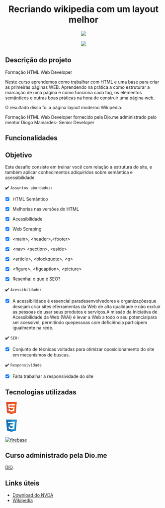 
<h1 align="center">  Recriando wikipedia com um layout melhor  </h1>

<p align="center">
    <img width="600" src="https://user-images.githubusercontent.com/102911341/217342310-2e414981-e239-4805-a223-3fb4c096b633.png">


<p align="center">
    <img src="http://img.shields.io/static/v1?label=STATUS&message=EM%20DESENVOLVIMENTO&color=GREEN&style=for-the-badge"/>
    </p>

## Descrição do projeto 

<p align="justify">
 
 Formação HTML Web Developer

Neste curso aprendemos como trabalhar com HTML e uma base para criar as primeiras páginas WEB. Aprendendo na prática a como estruturar a marcação de uma página e como funciona cada tag, os elementos semânticos e outras boas práticas na hora de construir uma página web.

O resultado disso foi a página layout moderno Wikipédia. 

Formação HTML Web Developer fornecido pela Dio.me  administrado pelo mentor Diogo Mainardes- Senior Developer

</p>

## Funcionalidades


## Objetivo
Este desafio consiste em treinar você com relação a estrutura do site, e também aplicar conhecimentos adiquiridos sobre semântica e acessibilidade.


:heavy_check_mark: `Assuntos abordados:` 
- [x] HTML Semântico
- [x] Melhorias nas versões do HTML
- [x] Acessibilidade
- [x] Web Scraping
- [x] &lt;main&gt;, &lt;header&gt;,&lt;footer&gt;
- [x] &lt;nav&gt; &lt;section&gt;, &lt;aside&gt;
- [x] &lt;article&gt;, &lt;blockquote&gt;, &lt;q&gt;
- [x] &lt;figure&gt;, &lt;figcaption&gt;, &lt;picture&gt;
- [x] Resenha: o que é SEO?


:heavy_check_mark: `Acessibildade:` 

- [x] A acessibilidade é essencial paradesenvolvedores e organizaçõesque desejam criar sites eferramentas da Web de alta qualidade e não excluir as pessoas de usar seus produtos e serviços.A missão da Iniciativa de Acessibilidade da Web (WAI) é levar a Web a todo o seu potencialpara ser acessível, permitindo quepessoas com deficiência participem igualmente na rede.

:heavy_check_mark: `SEO:` 

- [x] Conjunto de técnicas voltadas para otimizar oposicionamento do site em mecanismos de buscas.

:heavy_check_mark: `Responsividade` 

- [x] Falta trabalhar a responsividade do site


###

## Tecnologias utilizadas

<a href="#" target="_blank"> <img src="https://raw.githubusercontent.com/devicons/devicon/master/icons/html5/html5-original.svg" alt="html" width="40" height="40"/> </a> 

<a href="#" target="_blank"> <img src="https://raw.githubusercontent.com/devicons/devicon/master/icons/css3/css3-original.svg" alt="css" width="40" height="40"/> </a> 

<a href="#" target="_blank"> <img src="https://camo.githubusercontent.com/ee5225ba7c4338f1a1c10121ec32c396e1a4a2f5b0b58b6afd6d5c56ff5d6196/68747470733a2f2f63646e2e6a7364656c6976722e6e65742f67682f64657669636f6e732f64657669636f6e2f69636f6e732f7673636f64652f7673636f64652d6f726967696e616c2d776f72646d61726b2e737667" alt="firebase" width="40" height="40"/> </a>
###


## Curso administrado pela Dio.me

 [DIO](https://www.dio.me/).


## Links úteis
- [Download do NVDA](https://www.nvaccess.org/download/)
- [Wikipedia](https://pt.wikipedia.org/)



